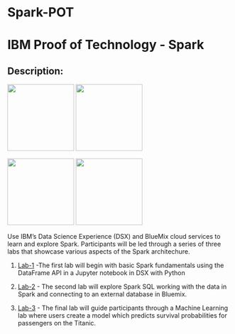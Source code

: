 # Spark-POT
# IBM Proof of Technology - Spark

## Description:

[<img src="https://raw.githubusercontent.com/Davin-IBM/Proof-of-Technology/master/DSX/images/DSX.png" height="150"/>](http://datascience.ibm.com/) [<img src="https://raw.githubusercontent.com/Davin-IBM/Proof-of-Technology/master/DSX/images/bluemix-logo.png" height="150"/>](https://www.ibm.com/cloud-computing/bluemix/solutions) 

[<img src="https://raw.githubusercontent.com/Davin-IBM/Proof-of-Technology/master/DSX/images/jupyter.png" height="150"/>](http://jupyter.org/) [<img src="https://raw.githubusercontent.com/Davin-IBM/Proof-of-Technology/master/DSX/images/spark.png" height="150"/>](http://spark.apache.org/)


Use IBM’s Data Science Experience (DSX) and BlueMix cloud services to learn and explore Spark.  Participants will be led through a series of three labs that showcase various aspects of the Spark architechure.

1. [Lab-1](Lab-1) -The first lab will begin with basic Spark fundamentals using the DataFrame API in a Jupyter notebook in DSX with Python


1. [Lab-2](Lab-2) - The second lab will explore Spark SQL working with the data in Spark and connecting to an external database in Bluemix.

1. [Lab-3](Lab-3) - The final lab will guide participants through a Machine Learning lab where users create a model which predicts survival probabilities for passengers on the Titanic.
